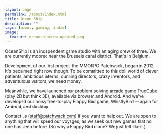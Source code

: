```yaml
---
layout: page
permalink: /about/index.html
title: Ocean Ship
description: ""
tags: [about, gaming, indie]
image:
  feature: oceanshipcrew_updated.png
---
```

OceanShip is an independent game studio with an aging crew of three. We are currently moored near the Brussels canal district. That's in Belgium.

Development of our first project, the MMORPG Patchwack, began in 2012. It's becalmed right now though. To be committed to this doll world of clever patients, ambitious interns, cunning directors, crazy inventors, and adventurous visitors, we need money.

Meanwhile, we have launched our problem-solving arcade game TrueCube (play 2D but think 3D), available via browser and Android. And we've developed our noisy free-to-play Flappy Bird game, WhistlyBird -- again for Android, and desktop.

Contact us (staff@patchwack.com) if you want to help out. We are open to anything that will speed our voyages, as we seek out new games that no one has seen before. (So why a Flappy Bird clone? We just felt like it.)